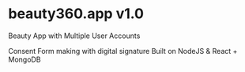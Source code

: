 # beauty360.app v1.0
Beauty App with Multiple User Accounts


Consent Form making with digital signature
Built on NodeJS & React + MongoDB
